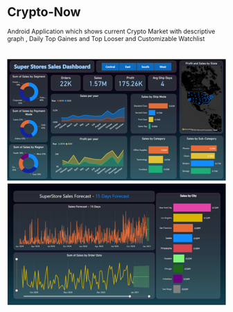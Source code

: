 # Crypto-Now
Android Application which shows current Crypto Market with descriptive graph , Daily Top Gaines and Top Looser and  Customizable Watchlist 
<h1 align="center">
  <img alt="Home page" title="Dashboard" src="https://github.com/shubhanshushubham/Dashboard-Sales/blob/main/home.png" />
   <img alt="Home page" title="Dashboard" src="https://github.com/shubhanshushubham/Dashboard-Sales/blob/main/pridict.png" />
  
</h1>
